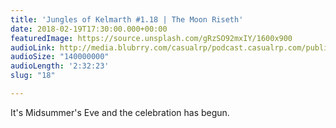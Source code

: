```yaml
---
title: 'Jungles of Kelmarth #1.18 | The Moon Riseth'
date: 2018-02-19T17:30:00.000+00:00
featuredImage: https://source.unsplash.com/gRzSO92mxIY/1600x900
audioLink: http://media.blubrry.com/casualrp/podcast.casualrp.com/public/EP%20018%20-%20The%20Moon%20Riseth.mp3
audioSize: "140000000"
audioLength: '2:32:23'
slug: "18"

---
```

It's Midsummer's Eve and the celebration has begun.